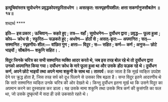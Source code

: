 **इत्यूचिवांस्तत्र सुयोधनेन** **प्रवृद्धकोपस्फुरिताधरेण ।** **असत्कृत: सत्स्पृहणीयशील:** **क्षत्ता सकर्णानुजसौबलेन ॥ १४॥** 

शब्दार्थ **** 

**इति—** **इस प्रकार** **; ऊचिवान्—** **कहते हुए** **; तत्र—** **वहाँ** **; सुयोधनेन—** **दुर्योधन द्वारा** **; प्रवृद्ध—** **फूला हुआ** **; कोप—** **क्रोध से** **;** **स्फुरित—** **फड़कते हुए** **; अधरेण—** **होठों से** **; असत्-कृत:—** **अपमानित** **; सत्—** **सश्मानित** **; स्पृहणीय-शील:—** **वांछित गुण** **;** **क्षत्ता—** **विदुर** **; स—** **सहित** **; कर्ण—** **कर्ण** **; अनुज—** **छोटे भाइयों** **; सौबलेन—** **शकुनि सहित।** **.** 

**विदुर जिनके चरित्र का सभी सश्मानित व्यक्ति आदर करते थे, जब इस तरह बोल रहे थे तो** **दुर्योधन द्वारा उनको अपमानित किया गया। दर्योधन क्रोध के मारे फूला हुआ था और उसके** **होंठ फड़क रहे थे। दुर्योधन कर्ण, अपने छोटे भाइयों तथा अपने मामा शकुनी के साथ था।** **तात्पर्य :** कहा जाता है कि मूर्ख व्यकि्त उपदेश देने पर क्रुद्ध होता है, जिस तरह सर्प को दूध पिलाने से उसका विष बढ़ता है। सन्त विदुर इतने आदरणीय थे कि सारे सश्मानित व्यकि्त उनके चरित्र की ओर देखते थे। किन्तु दुर्योधन इतना मूर्ख था कि उसने विदुर का अपमान करने का दुस्साहस कर डाला। यह उसके मामा शकुनि तथा उसके मित्र कर्ण की कुसंगति का फल था, जो उसके दुष्कृत्यों में सदा ही उसे उकसाते रहते थे।  